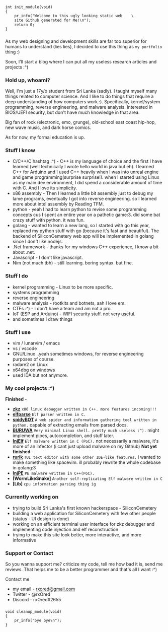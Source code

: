 ### 
    int init_module(void)
    {
        pr_info("Welcome to this ugly looking static web    \ 
        site Github generated for Me!\n");
        return 0;
    }
### 

As my web designing and development skills are far too superior for humans to understand (lies lies), I decided to use this thing as `my portfolio` thing :)

Soon, I'll start a blog where I can put all my useless research articles and projects :^)

### Hold up, whoami?

Well, I'm just a 17y/o student from Sri Lanka (sadly). I taught myself many things related to computer science. And I like to do things that require a deep understanding of how computers work :). Specifically, kernel/system programming, reverse engineering, and malware analysis. Interested in BIOS/UEFI security, but don't have much knowledge in that area. 

Big fan of rock (electronic, emo, grunge), old-school east coast hip-hop, new wave music, and dark horse comics. 

As for now, my formal education is <insert bad word here> up.

### Stuff I know

- C/C++/C hashtag :^) - C++ is my language of choice and the first I have learned (well technically I wrote hello world in java but eh). I learned C++ for Arduino and I used C++ heavily when I was into unreal engine and game programming(surprise surprise!). when I started using Linux as my main dev environment, I did spend a considerable amount of time with C. And I love its simplicity. 
- x86 assembly - Then I learned a little bit assembly just to debug my lame <insert bad word here> programs, eventually I got into reverse engineering. so I learned more about intel assembly by Reading TFM.
- python - yeah I had to learn python to revise some programming concepts cus I spent an entire year on a pathetic game:3. did some bat<insert bad word here> crazy stuff with python. it was fun.
- golang - wanted to learn a new lang, so I started with go this year, replaced my python stuff with go (because it's fast and beautiful). The backend of  SiliconCemetery web app will be implemented in golang since I don't like nodejs. 
- .Net framework - thanks for my windows C++ experience, I know a bit about .net.
- Javascript - I don't like javascript.
- Nim (not much tbh) - still learning. boring syntax. but fine.

### Stuff I do

- kernel programming - Linux to be more specific.
- systems programming
- reverse engineering
- malware analysis - rootkits and botnets, aah I love em.
- CTFs :^) - I don't have a team and am not a pro. 
- IoT (ESP and Arduino) - WIFI security stuff. not very useful.
- and sometimes I draw things

### Stuff I use

- vim / lunarvim / emacs
- vs / vscode
- GNU/Linux ..yeah sometimes windows, for reverse engineering purposes of course.
- radare2 on Linux
- x64dbg on windows
- used IDA but not anymore.

### My cool projects :^)

**Finished** - 
- **[zkz](https://github.com/rxOred/zkz.git)** `x86 linux debugger written in C++. more features incoming!!!`
- **[elfparse](https://github.com/rxOred/elfparse.git)** `Elf parser written in C.`
- **[spidyBOT](https://github.com/rxOred/spidyBOT.git)** `A web spider and information gathering tool written in python.` capable of extracting emails from parsed docs.
- **[BURUWA](https://github.com/rxOred/BURUWA.git)** `Very minimal Linux shell. pretty much useless :^).` might implement pipes, autocompletion, and stuff later.
- **[InjElf](https://github.com/rxOred/InjElf.git)** `Elf malware written in C (PoC).` not necessarily a malware, it's more of an infector (i cant just upload malware on my Github)
**Not yet finished** -
- **[rurik](https://github.com/rxOred/rurik.git)** `TUI text editor with some other IDE-like features.` i wanted to make something like spacevim. ill probably rewrite the whole codebase in golang:3
- **[InjPE](https://github.com/rxOred/InjPE.git)** `PE malware written in C++(PoC).`
- **[WormLikeSnake]** `Another self-replicating Elf malware written in C`
- **[Lib]** `cpu information parsing thing ig`

### Currently working on

- trying to build Sri Lanka's first known hackerspace - SiliconCemetery
- building a web application for SiliconCemetery with few other people (status - UI design is done)
- working on an efficient terminal user interface for zkz debugger and implementing code injection and elf reconstruction
- trying to make this site look better, more interactive, and more informative

### Support or Contact

So you wanna support me? criticize my code, tell me how bad it is, send me reviews. That helps me to be a better programmer and that's all I want :^)

Contact me
- my email - rxored@gmail.com
- Twitter - @rxOred
- Discord - rxOred#2655

###
    void cleanup_module(void)
    {
        pr_info("bye bye\n");    
    }
###
